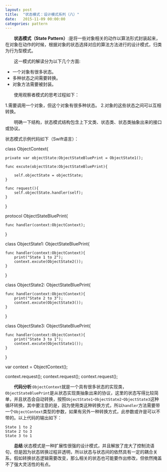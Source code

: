 ```yaml
---
layout: post
title:  "状态模式：设计模式系列（八）"
date:   2015-11-09 00:00:00
categories: pattern
---
```

&emsp;&emsp;**状态模式（State Pattern）**:是将一些对象相关的动作以算法形式封装起来，在对象在动作的时候，根据对象的状态选择对应的算法方法进行的设计模式，归类为行为型模式。

&emsp;&emsp;这一模式的解读分为以下几个方面:

* 一个对象有很多状态。
* 多种状态之间需要转换。
* 对象方法需要被封装。

&emsp;&emsp;使用观察者模式的思考过程如下：

1.需要调用一个对象，但这个对象有很多种状态。
2.对象的这些状态之间可以互相转换。

&emsp;&emsp;明确一下结构，状态模式结构包含上下文类、状态类、状态类抽象出来的接口或协议。

状态模式示例代码如下（Swift语言）：


class ObjectContext{
    
    private var objectState:ObjectStateBluePrint = ObjectState1();
    
    func excute(objectState:ObjectStateBluePrint){
        
        self.objectState = objectState;
    }
    
    func request(){
        self.objectState.handler(self);
    }
}

protocol ObjectStateBluePrint{
    
    func handler(context:ObjectContext);
}

class ObjectState1: ObjectStateBluePrint{
    
    func handler(context:ObjectContext){
        print("State 1 to 2");
        context.excute(ObjectState2());
    }
}

class ObjectState2: ObjectStateBluePrint{
    
    func handler(context:ObjectContext){
        print("State 2 to 3");
        context.excute(ObjectState3());
    }
}

class ObjectState3: ObjectStateBluePrint{
    
    func handler(context:ObjectContext){
        print("State 3 to 1");
        context.excute(ObjectState1());
    }
}

var context = ObjectContext();

context.request();
context.request();
context.request();

&emsp;&emsp;**代码分析**:`ObjectContext`就是一个具有很多状态的实现类，`ObjectStateBluePrint`是从状态实现类抽象出来的协议，这里的状态写得比较简单，并且状态会自动转换，按照`ObjectState1`-`ObjectState2`-`ObjectState3`这种循环转换，其中要注意的是，因为使用类这种转换方式，所以`handler`方法需要带一个`ObjectContext`类型的参数，如果有另外一种转换方式，此参数或许是可以不带的。以上代码的输出如下：

	State 1 to 2
	State 2 to 3
	State 3 to 1

&emsp;&emsp;**总结**:状态模式是一种扩展性很强的设计模式，并且解放了庞大了控制流语句，但是因为状态转换过程非透明，所以状态与状态间的依然具有一定的耦合关系，假如转换状态逻辑需要改变，那么相关的状态也可能要作出修改，但依然掩盖不了强大灵活性的有点。